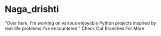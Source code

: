 # Naga_drishti
"Over here, I'm working on various enjoyable Python projects inspired by real-life problems I've encountered."
Check Out Branches For More
